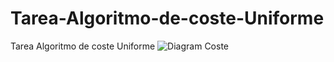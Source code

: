 # Tarea-Algoritmo-de-coste-Uniforme
Tarea Algoritmo de coste Uniforme
![Diagram Coste](https://github.com/Johncarpi/Tarea-Algoritmo-de-coste-Uniforme/assets/150828183/e76b6694-2113-4f80-8112-4ebaa35d7781)
